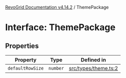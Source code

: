 [RevoGrid Documentation v4.14.2](README.md) / ThemePackage

# Interface: ThemePackage

## Properties

| Property | Type | Defined in |
| ------ | ------ | ------ |
| `defaultRowSize` | `number` | [src/types/theme.ts:2](https://github.com/revolist/revogrid/blob/29f379095274a66a187c28b49fe0e1fb4170d3ea/src/types/theme.ts#L2) |

